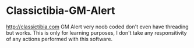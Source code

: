 # Classictibia-GM-Alert

http://classictibia.com GM Alert very noob coded don't even have threading but works.
This is only for learning purposes, I don't take any responsitivity of any actions performed with this software.

